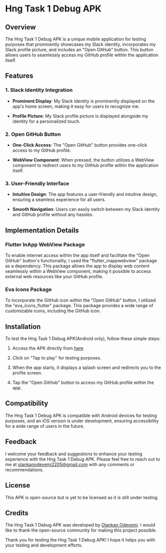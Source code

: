 # Hng Task 1 Debug APK

## Overview

The Hng Task 1 Debug APK is a unique mobile application for testing purposes that prominently showcases my Slack identity, incorporates my Slack profile picture, and includes an "Open GitHub" button. This button allows users to seamlessly access my GitHub profile within the application itself.

## Features

### 1. Slack Identity Integration

- **Prominent Display**: My Slack identity is prominently displayed on the app's home screen, making it easy for users to recognize me.

- **Profile Picture**: My Slack profile picture is displayed alongside my identity for a personalized touch.

### 2. Open GitHub Button

- **One-Click Access**: The "Open GitHub" button provides one-click access to my GitHub profile.

- **WebView Component**: When pressed, the button utilizes a WebView component to redirect users to my GitHub profile within the application itself.

### 3. User-Friendly Interface

- **Intuitive Design**: The app features a user-friendly and intuitive design, ensuring a seamless experience for all users.

- **Smooth Navigation**: Users can easily switch between my Slack identity and GitHub profile without any hassles.

## Implementation Details

### Flutter InApp WebView Package

To enable internet access within the app itself and facilitate the "Open GitHub" button's functionality, I used the "flutter_inappwebview" package as a dependency. This package allows the app to display web content seamlessly within a WebView component, making it possible to access external web resources like your GitHub profile.

### Eva Icons Package

To incorporate the GitHub icon within the "Open GitHub" button, I utilized the "eva_icons_flutter" package. This package provides a wide range of customizable icons, including the GitHub icon.

## Installation

To test the Hng Task 1 Debug APK(Android only), follow these simple steps:

1. Access the APK directly from [here](https://appetize.io/app/zckg5c6nwlv6ooxobgmurghrfu?device=pixel4&osVersion=11.0&scale=75)

2. Click on "Tap to play" for testing purposes.

3. When the app starts, it displays a splash screen and redirects you to the profile screen.

4. Tap the "Open GitHub" button to access my GitHub profile within the app.

## Compatibility

The Hng Task 1 Debug APK is compatible with Android devices for testing purposes, and an iOS version is under development, ensuring accessibility for a wide range of users in the future.

## Feedback

I welcome your feedback and suggestions to enhance your testing experience with the Hng Task 1 Debug APK. Please feel free to reach out to me at [olankanodeyemi2205@gmail.com](mailto:olankanodeyemi2205@gmail.com) with any comments or recommendations.

## License

This APK is open-source but is yet to be licensed as it is still under testing.

## Credits

The Hng Task 1 Debug APK was developed by [Olankan Odeyemi](https://www.linkedin.com/in/olankan-odeyemi-6716331b3). I would like to thank the open-source community for making this project possible.

Thank you for testing the Hng Task 1 Debug APK! I hope it helps you with your testing and development efforts.

